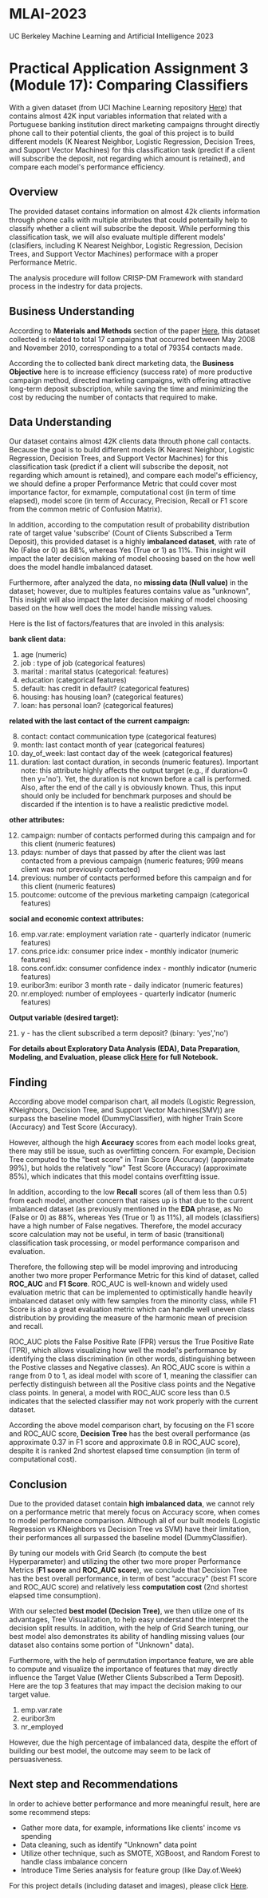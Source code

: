 # MLAI-2023
UC Berkeley Machine Learning and Artificial Intelligence 2023

# Practical Application Assignment 3 (Module 17): Comparing Classifiers

With a given dataset (from UCI Machine Learning repository [Here](https://archive.ics.uci.edu/ml/datasets/bank+marketing)) that contains almost 42K input variables information that related with a Portuguese banking institution direct marketing campaigns throught directly phone call to their potential clients, the goal of this project is to build different models (K Nearest Neighbor, Logistic Regression, Decision Trees, and Support Vector Machines) for this classification task (predict if a client will subscribe the deposit, not regarding which amount is retained), and compare each model's performance efficiency.

## Overview

The provided dataset contains information on almost 42k clients information through phone calls with multiple atrributes that could potentailly help to classify whether a client will subscribe the deposit. While performing this classification task, we will also evaluate multiple different models' (clasifiers, including K Nearest Neighbor, Logistic Regression, Decision Trees, and Support Vector Machines) performace with a proper Performance Metric.

The analysis procedure will follow CRISP-DM Framework with standard process in the indestry for data projects.

## Business Understanding

According to **Materials and Methods** section of the paper [Here](https://github.com/jasonszz/MLAI-2023/blob/main/Module_17_Practical_Application_3/CRISP-DM-BANK.pdf), this dataset collected is related to total 17 campaigns that occurred between May 2008 and November 2010, corresponding to a total of 79354 contacts made.

According the to collected bank direct marketing data, the **Business Objective** here is to increase efficiency (success rate) of more productive campaign method, directed marketing campaigns, with offering attractive long-term deposit subscription, while saving the time and minimizing the cost by reducing the number of contacts that required to make.

## Data Understanding

Our dataset contains almost 42K clients data throuth phone call contacts. Because the goal is to build different models (K Nearest Neighbor, Logistic Regression, Decision Trees, and Support Vector Machines) for this classification task (predict if a client will subscribe the deposit, not regarding which amount is retained), and compare each model's efficiency, we should define a proper Performance Metric that could cover most importance factor, for exmample, computational cost (in term of time elapsed), model score (in term of Accuracy, Precision, Recall or F1 score from the common metric of Confusion Matrix).

In addition, according to the computation result of probability distribution rate of target value 'subscribe' (Count of Clients Subscribed a Term Deposit), this provided dataset is a highly **imbalanced dataset**, with rate of No (False or 0) as 88%, whereas Yes (True or 1) as 11%. This insight will impact the later decision making of model choosing based on the how well does the model handle imbalanced dataset.

Furthermore, after analyzed the data, no **missing data (Null value)** in the dataset; however, due to multiples features contains value as "unknown", This insight will also impact the later decision making of model choosing based on the how well does the model handle missing values.

Here is the list of factors/features that are involed in this analysis:

**bank client data:**

1. age (numeric)
2. job : type of job (categorical features)
3. marital : marital status (categorical: features)
4. education (categorical features)
5. default: has credit in default? (categorical features)
6. housing: has housing loan? (categorical features)
7. loan: has personal loan? (categorical features)

**related with the last contact of the current campaign:**

8. contact: contact communication type (categorical features)
9. month: last contact month of year (categorical features)
10. day_of_week: last contact day of the week (categorical features)
11. duration: last contact duration, in seconds (numeric features). Important note: this attribute highly affects the output target (e.g., if duration=0 then y='no'). Yet, the duration is not known before a call is performed. Also, after the end of the call y is obviously known. Thus, this input should only be included for benchmark purposes and should be discarded if the intention is to have a realistic predictive model.

**other attributes:**

12. campaign: number of contacts performed during this campaign and for this client (numeric features)
13. pdays: number of days that passed by after the client was last contacted from a previous campaign (numeric features; 999 means client was not previously contacted)
14. previous: number of contacts performed before this campaign and for this client (numeric features)
15. poutcome: outcome of the previous marketing campaign (categorical features)

**social and economic context attributes:**

16. emp.var.rate: employment variation rate - quarterly indicator (numeric features)
17. cons.price.idx: consumer price index - monthly indicator (numeric features)
18. cons.conf.idx: consumer confidence index - monthly indicator (numeric features)
19. euribor3m: euribor 3 month rate - daily indicator (numeric features)
20. nr.employed: number of employees - quarterly indicator (numeric features)

**Output variable (desired target):**

21. y - has the client subscribed a term deposit? (binary: 'yes','no')

**For details about Exploratory Data Analysis (EDA), Data Preparation, Modeling, and Evaluation, please click [Here]() for full Notebook.**

## Finding
According above model comparison chart, all models (Logistic Regression, KNeighbors, Decision Tree, and Support Vector Machines(SMV)) are surpass the baseline model (DummyClassifier), with higher Train Score (Accuracy) and Test Score (Accuracy).

However, although the high **Accuracy** scores from each model looks great, there may still be issue, such as overfitting concern. For example, Decision Tree computed to the "best score" in Train Score (Accuracy) (approximate 99%), but holds the relatively "low" Test Score (Accuracy) (approximate 85%), which indicates that this model contains overfitting issue. 

In addition, according to the low **Recall** scores (all of them less than 0.5) from each model, another concern that raises up is that due to the current imbalanced dataset (as previously mentioned in the **EDA** phrase, as No (False or 0) as 88%, whereas Yes (True or 1) as 11%), all models (classifiers) have a high number of False negatives. Therefore, the model accuracy score calculation may not be useful, in term of basic (transitional) classification task processing, or model performance comparison and evaluation. 

Therefore, the following step will be model improving and introducing another two more proper Performance Metric for this kind of dataset, called **ROC_AUC** and **F1 Score**. ROC_AUC is well-known and widely used evaluation metric that can be implemented to optimistically handle heavily imbalanced dataset only with few samples from the minority class, while F1 Score is also a great evaluation metric which can handle well uneven class distribution by providing the measure of the harmonic mean of precision and recall.

ROC_AUC plots the False Positive Rate (FPR) versus the True Positive Rate (TPR), which allows visualizing how well the model's performance by identifying the class discrimination (in other words, distinguishing between the Postive classes and Negative classes). An ROC_AUC score is within a range from 0 to 1, as ideal model with score of 1, meaning the classifier can perfectly distinguish between all the Positive class points and the Negative class points. In general, a model with ROC_AUC score less than 0.5 indicates that the selected classifier may not work properly with the current dataset.

According the above model comparison chart, by focusing on the F1 score and ROC_AUC score, **Decision Tree** has the best overall performance (as approximate 0.37 in F1 score and approximate 0.8 in ROC_AUC score), despite it is ranked 2nd shortest elapsed time consumption (in term of computational cost). 

## Conclusion

Due to the provided dataset contain **high imbalanced data**, we cannot rely on a performance metric that merely focus on Accuracy score, when comes to model performance comparison. Although all of our built models (Logistic Regression vs KNeighbors vs Decision Tree vs SVM) have their limitation, their performances all surpassed the baseline model (DummyClassifier). 

By tuning our models with Grid Search (to compute the best Hyperparameter) and utilizing the other two more proper Performance Metrics (**F1 score** and **ROC_AUC score**), we conclude that Decision Tree has the best overall performance, in term of best "accuracy" (best F1 score and ROC_AUC score) and relatively less **computation cost** (2nd shortest elapsed time consumption).

With our selected **best model (Decision Tree)**, we then utilize one of its advantages, Tree Visualization, to help easy understand the interpret the decision split results. In addition, with the help of Grid Search tuning, our best model also demonstrates its ability of handling missing values (our dataset also contains some portion of "Unknown" data). 

Furthermore, with the help of permutation importance feature, we are able to compute and visualize the importance of features that may directly influence the Target Value (Wether Clients Subscribed a Term Deposit). Here are the top 3 features that may impact the decision making to our target value.

1. emp.var.rate
2. euribor3m
3. nr_employed

However, due the high percentage of imbalanced data, despite the effort of building our best model, the outcome may seem to be lack of persuasiveness. 

## Next step and Recommendations

In order to achieve better performance and more meaningful result, here are some recommend steps:

- Gather more data, for example, informations like clients' income vs spending
- Data cleaning, such as identify "Unknown" data point
- Utilize other technique, such as SMOTE, XGBoost, and Random Forest to handle class imbalance concern
- Introduce Time Series analysis for feature group (like Day.of.Week) 

For this project details (including dataset and images), please click [Here](https://github.com/jasonszz/MLAI-2023/tree/main/Module_17_Practical_Application_3).
